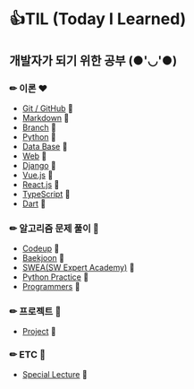 # 👍TIL (Today I Learned)

## 개발자가 되기 위한 공부 (●'◡'●)

### ✏ 이론 ❤

- [Git / GitHub](./Git_GitHub) 💨
- [Markdown](./Markdown) 💨
- [Branch](./Branch) 💨
- [Python](./Python) 💨
- [Data Base](./DB) 💨
- [Web](./Web) 💨
- [Django](./Django) 💨
- [Vue.js](./Vue.js) 💨
- [React.js](./React.js) 💨
- [TypeScript](./TypeScript) 💨
- [Dart](./Dart) 💨

### ✏ 알고리즘 문제 풀이 🧡

- [Codeup](./Codeup) 💨
- [Baekjoon](./Baekjoon) 💨
- [SWEA(SW Expert Academy)](./SWEA) 💨
- [Python Practice](./PythonPractice) 💨
- [Programmers](./Programmers) 💨

### ✏ 프로젝트 💛

- [Project](./Project) 💨

### ✏ ETC 💚

- [Special Lecture](./SpecialLecture) 💨
